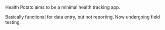 Health Potato aims to be a minimal health tracking app.

Basically functional for data entry, but not reporting. Now undergoing field testing.
